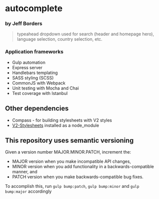 # autocomplete
### by Jeff Borders

> typeahead dropdown used for search (header and homepage hero), language selection, country selection, etc.

### Application frameworks

* Gulp automation
* Express server
* Handlebars templating
* SASS styling (SCSS)
* CommonJS with Webpack
* Unit testing with Mocha and Chai
* Test coverage with Istanbul

## Other dependencies

* Compass - for building stylesheets with V2 styles
* <a href="https://github.com/jeffb-fiverr/v2-stylesheets">V2-Stylesheets</a> installed as a node_module

## This repository uses semantic versioning

Given a version number MAJOR.MINOR.PATCH, increment the:
* MAJOR version when you make incompatible API changes, 
* MINOR version when you add functionality in a backwards-compatible manner, and
* PATCH version when you make backwards-compatible bug fixes.

To accomplish this, run `gulp bump:patch`, `gulp bump:minor` and `gulp bump:major` accordingly